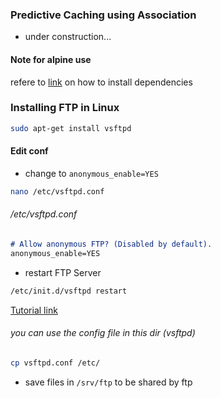 ### Predictive Caching using Association
* under construction...

#### Note for alpine use
refere to [link](https://gist.github.com/orenitamar/f29fb15db3b0d13178c1c4dd611adce2) on how to install dependencies


### Installing FTP in Linux
```bash
sudo apt-get install vsftpd
```
#### Edit conf
* change to ```anonymous_enable=YES```
```bash
nano /etc/vsftpd.conf
```
###### /etc/vsftpd.conf
```markdown
# Allow anonymous FTP? (Disabled by default).
anonymous_enable=YES
```
* restart FTP Server
```bash
/etc/init.d/vsftpd restart
```
[Tutorial link](https://www.youtube.com/watch?v=GijFysBqaFs)

###### you can use the config file in this dir (vsftpd)
```bash
cp vsftpd.conf /etc/
```

* save files in `/srv/ftp` to be shared by ftp